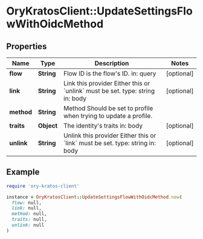 # OryKratosClient::UpdateSettingsFlowWithOidcMethod

## Properties

| Name | Type | Description | Notes |
| ---- | ---- | ----------- | ----- |
| **flow** | **String** | Flow ID is the flow&#39;s ID.  in: query | [optional] |
| **link** | **String** | Link this provider  Either this or &#x60;unlink&#x60; must be set.  type: string in: body | [optional] |
| **method** | **String** | Method  Should be set to profile when trying to update a profile. |  |
| **traits** | **Object** | The identity&#39;s traits  in: body | [optional] |
| **unlink** | **String** | Unlink this provider  Either this or &#x60;link&#x60; must be set.  type: string in: body | [optional] |

## Example

```ruby
require 'ory-kratos-client'

instance = OryKratosClient::UpdateSettingsFlowWithOidcMethod.new(
  flow: null,
  link: null,
  method: null,
  traits: null,
  unlink: null
)
```

